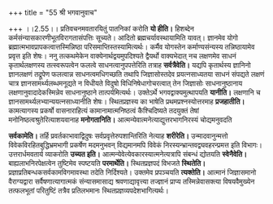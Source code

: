 +++
title = "55 श्री भगवानुवाच"

+++
।।2.55।। प्रतिवचनमवतारयितुं पातनिकां करोति **यो हीति।** हिशब्देन
कर्मसंन्यासकारणीभूतविरागतासंपत्तिः सूच्यते। आदितो ब्रह्मचर्यावस्थायामिति
यावत्। ज्ञानमेव योगो ब्रह्मात्मभावप्रापकत्वात्तस्मिन्निष्ठा
परिसमाप्तिस्तस्यामित्यर्थः। कर्मैव योगस्तेन कर्माण्यसंन्यस्य
तन्निष्ठायामेव प्रवृत्त इति शेषः। ननु तत्कथमेकेन
वाक्येनार्थद्वयमुपदिश्यते द्वैयर्थो वाक्यभेदात् नच लक्षणमेव साधनं
कृतार्थलक्षणस्य तत्स्वरूपत्वेन फलत्वे साधनत्वानुपपत्तेरिति तत्राह
**सर्वत्रैवेति।** यद्यपि कृतार्थस्य ज्ञानिनो ज्ञानलक्षणं तद्रूपेण
फलत्वान्न साधनत्वमधिगच्छति तथापि जिज्ञासोस्तदेव प्रयत्नसाध्यतया साधनं
संपद्यते लक्षणं चात्र ज्ञानसामर्थ्यलब्धमनूद्यते न विधीयते विदुषो
विधिनिषेधागोचरत्वात् तेन जिज्ञासोः साधनानुष्ठानाय
लक्षणानुवादादेकस्मिन्नेव साधनानुष्ठाने तात्पर्यमित्यर्थः। उक्तेऽर्थे
भगवद्वाक्यमुत्थापयति **यानीति।** लक्षणानि च
ज्ञानसामर्थ्यलभ्यान्ययत्नसाध्यानीति शेषः। स्थितप्रज्ञस्य का भाषेति
प्रथमप्रश्नस्योत्तरमाह **प्रजहातीति।** कामत्यागस्य प्रकर्षो
वासनाराहित्यं कामानामात्मनिष्ठत्वं कैश्चिदिष्यते तदयुक्तं तेषां
मनोनिष्ठत्वश्रुतेरित्याशयवानाह **मनोगतानिति।**
आत्मन्येवात्मनेत्याद्युत्तरभागनिरस्यं चोद्यमनुवदति  
  
**सर्वकामेति।** तर्हि प्रवर्तकाभावाद्विदुषः सर्वप्रवृत्तेरुपशान्तिरिति
नेत्याह **शरीरेति।** उन्मादवानुन्मत्तो विवेकविरहितबुद्धिभ्रमभागी
प्रकर्षेण मदमनुभवन् विद्यमानमपि विवेकं निरस्यन्भ्रान्तवद्व्यवहरन्प्रमत्त
इति विभागः। उत्तरार्धमवतार्य व्याकरोति **उच्यत इति।**
आत्मन्येवेत्येवकारस्यात्मनेत्यत्रापि संबन्धं द्योतयति **स्वेनैवेति।**
बाह्यलाभनिरपेक्षत्वेन तुष्टिमेव स्पष्टयति **परमार्थेति।**
स्थितप्रज्ञपदं विभजते **स्थितेति।** प्रज्ञाप्रतिबन्धकसर्वकामविगमावस्था
तदेति निर्दिश्यते। उक्तमेव प्रपञ्चयति **त्यक्तेति।** आत्मानं
जिज्ञासमानो वैराग्यद्वारा सर्वैषणात्यागात्मकं संन्यासमासाद्य
श्रवणाद्यावृत्त्या तज्ज्ञानं प्राप्य तस्मिन्नेवासक्त्या विषयवैमुख्येन
तत्फलभूतां परितुष्टिं तत्रैव प्रतिलभमानः
स्थितप्रज्ञव्यपदेशभागित्यर्थः।  
